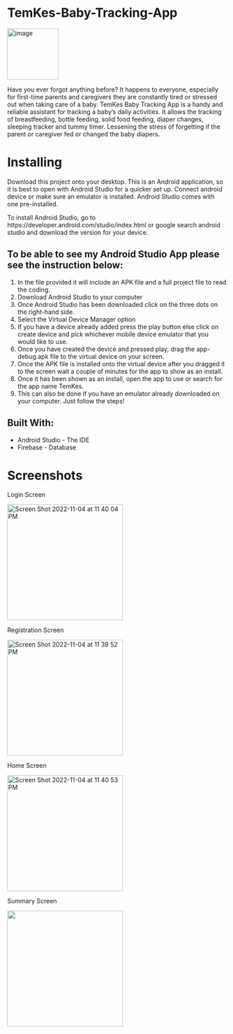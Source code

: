 # TemKes-Baby-Tracking-App

<img width="117" alt="image" src="https://user-images.githubusercontent.com/100299004/201260973-4fbbbf08-5363-4569-b10e-992d27aade28.png">

<p>Have you ever forgot anything before? It happens to everyone, especially for first-time parents and caregivers they are constantly tired or stressed out when taking care of a baby. TemKes Baby Tracking App is a handy and reliable assistant for tracking a baby’s daily activities. It allows the tracking of breastfeeding, 
bottle feeding, solid food feeding, diaper changes, sleeping tracker and tummy timer.
Lessening the stress of forgetting if the parent or caregiver fed or changed the baby diapers.</p>

<h1>Installing</h1>
<p>
Download this project onto your desktop. This is an Android application, so it is best to open with Android Studio for a quicker set up. 
Connect android device or make sure an emulator is installed. Android Studio comes with one pre-installed.
</p>
<p>To install Android Studio, go to https://developer.android.com/studio/index.html or google search android studio and download the version for your device.</p>


<h2>To be able to see my Android Studio App please see the instruction below: </h2>
<ol>
<li>	In the file provided it will include an APK file and a full project file to read the coding. </li>
<li>Download Android Studio to your computer</li>
<li>Once Android Studio has been downloaded click on the three dots on the right-hand side. </li>
<li>Select the Virtual Device Manager option </li>
<li>If you have a device already added press the play button else click on create device and pick whichever mobile device emulator that you would like to use. </li>
<li>Once you have created the device and pressed play, drag the app-debug.apk file to the virtual device on your screen. </li>
<li>Once the APK file is installed onto the virtual device after you dragged it to the screen wait a couple of minutes for the app to show as an install.</li>
<li>Once it has been shown as an install, open the app to use or search for the app name TemKes. </li>
<li>This can also be done if you have an emulator already downloaded on your computer. Just follow the steps!</li>
</ol>

<h2> Built With: </h2>
<ul>
<li>Android Studio - The IDE</li>
<li>Firebase - Database</li>
</ul>

<h1>Screenshots</h1>
<p>Login Screen</p> 
<img width="265" alt="Screen Shot 2022-11-04 at 11 40 04 PM" src="https://user-images.githubusercontent.com/100299004/201262640-044e8ffd-1c97-4248-897c-c4e9eb24a96c.png">

<p>Registration Screen</p> 
<img width="265" alt="Screen Shot 2022-11-04 at 11 39 52 PM" src="https://user-images.githubusercontent.com/100299004/201262656-0107dbba-ac80-4582-b19f-12356770d6f0.png">

<p>Home Screen</p> 
<img width="265" alt="Screen Shot 2022-11-04 at 11 40 53 PM" src="https://user-images.githubusercontent.com/100299004/201262674-e1ce2d80-fac0-4747-a57a-9762d2af25bc.png">

<p>Summary Screen</p> 
<img width="265" src="https://user-images.githubusercontent.com/100299004/201262932-21e587b0-d526-4308-b6f6-86c1af7626fd.png">

